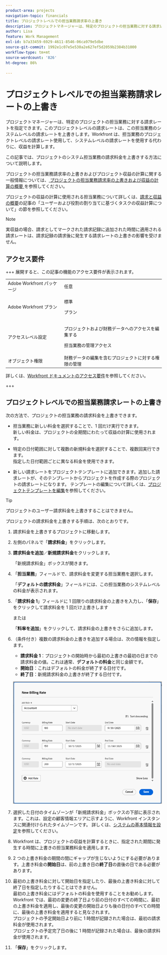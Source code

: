 ```yaml
---
product-area: projects
navigation-topic: financials
title: プロジェクトレベルでの担当業務請求率の上書き
description: プロジェクトマネージャーは、特定のプロジェクトの担当業務に対する請求レートを指定できます。このプロジェクトレベルの請求レートは、この担当業務のシステムレベルの請求レートを上書きします。Workfront は、担当業務のプロジェクトレベルの請求レート使用して、システムレベルの請求レートを使用する代わりに、収益を計算します。
author: Lisa
feature: Work Management
exl-id: b7a33459-6929-4611-8546-06ca979e5dbe
source-git-commit: 1992e1c07e5e530a2e627ef5d2059b2384b31000
workflow-type: tm+mt
source-wordcount: '826'
ht-degree: 86%

---
```


# プロジェクトレベルでの担当業務請求レートの上書き

<!--<span class="preview">The highlighted information on this page refers to functionality not yet generally available. It is available only in the Preview Sandbox environment, and is being released in a phased rollout to Production.</span>-->

プロジェクトマネージャーは、特定のプロジェクトの担当業務に対する請求レートを指定できます。このプロジェクトレベルの請求レートは、この担当業務のシステムレベルの請求レートを上書きします。Workfront は、担当業務のプロジェクトレベルの請求レート使用して、システムレベルの請求レートを使用する代わりに、収益を計算します。

この記事では、プロジェクトのシステム担当業務の請求料金を上書きする方法について説明します。

プロジェクトの担当業務請求率の上書きおよびプロジェクト収益の計算に関する一般情報については、[ プロジェクトの担当業務請求率の上書きおよび収益の計算の概要 ](../../../manage-work/projects/project-finances/override-role-billing-rates-and-calculate-project-revenue.md) を参照してください。

プロジェクトの収益の計算に使用される担当業務について詳しくは、[請求と収益の概要](../../../manage-work/projects/project-finances/billing-and-revenue-overview.md)の記事の「ユーザーおよび役割の割り当てに基づくタスクの収益計算について」の節を参照してください。

>[!NOTE]
>
>実収益の場合、請求としてマークされた請求記録に追加された時間に適用される請求レートは、請求記録の請求後に発生する請求レートの上書きの影響を受けません。

## アクセス要件

+++ 展開すると、この記事の機能のアクセス要件が表示されます。

<table style="table-layout:auto"> 
 <col> 
 <col> 
 <tbody> 
  <tr> 
   <td>Adobe Workfront パッケージ</td> 
   <td>任意</td> 
  </tr> 
  <tr> 
   <td>Adobe Workfront プラン</td> 
   <td>
   <p>標準</p>
   <p>プラン</p></td> 
  </tr> 
  <tr> 
   <td>アクセスレベル設定</td> 
   <td> <p>プロジェクトおよび財務データへのアクセスを編集する</p> <p>担当業務の管理アクセス</p></td> 
  </tr> 
  <tr> 
   <td>オブジェクト権限</td> 
   <td>財務データの編集を含むプロジェクトに対する権限の管理 </td> 
  </tr> 
 </tbody> 
</table>

詳しくは、[Workfront ドキュメントのアクセス要件](/help/quicksilver/administration-and-setup/add-users/access-levels-and-object-permissions/access-level-requirements-in-documentation.md)を参照してください。

+++

## プロジェクトレベルでの担当業務請求レートの上書き

次の方法で、プロジェクトの担当業務の請求料金を上書きできます。

* 担当業務に新しい料金を選択することで、1 回だけ実行できます。\
  新しい料金は、プロジェクトの全期間にわたって収益の計算に使用されます。

* 特定の日付範囲に対して複数の新規料金を選択することで、複数回実行できます。\
  指定した日付範囲ごとに異なる料金を使用できます。

* 新しい請求レートをプロジェクトテンプレートに追加できます。追加した請求レートが、そのテンプレートからプロジェクトを作成する際のプロジェクトの請求レートになります。 テンプレートの編集について詳しくは、[プロジェクトテンプレートを編集](/help/quicksilver/manage-work/projects/create-and-manage-templates/edit-templates.md)を参照してください。

>[!TIP]
>
>プロジェクトのユーザー請求料金を上書きすることはできません。

プロジェクトの請求料金を上書きする手順は、次のとおりです。

1. 請求料金を上書きするプロジェクトに移動します。
1. 左側のパネルで「**請求料金**」をクリックします。
1. **請求料金を追加**／**新規請求料金**&#x200B;をクリックします。

   「新規請求料金」ボックスが開きます。

1. 「**担当業務**」フィールドで、請求料金を変更する担当業務を選択します。

   「**デフォルトの請求料金**」フィールドには、この担当業務のシステムレベルの料金が表示されます。

1. 「**請求料金 1**」フィールドに 1 回限りの請求料金の上書きを入力し、「**保存**」をクリックして請求料金を 1 回だけ上書きします

   または

   「**料率を追加**」をクリックして、請求料金の上書きをさらに追加します。

1. （条件付き）複数の請求料金の上書きを追加する場合は、次の情報を指定します。

   * **請求料金 1**：プロジェクトの開始時から最初の上書きの最初の日までの請求料金の値。これは通常、**デフォルトの料金**&#x200B;と同じ金額です。
   * **開始日**：これはデフォルトの料金が終了する日付です。
   * **終了日**：新規請求料金の上書きが終了する日付です。

   <!--<span class="preview">Sample image in the Preview environment:</span>-->
   ![ 請求料率と上書き日 ](assets/billing-rates-093025.png)

   <!--Sample image in the Production environment:
   ![Billing rates with override dates](assets/new-billing-rate-with-adjustment-dates-350x266.png)-->

1. 選択した日付のタイムゾーンが「新規請求料金」ボックスの下部に表示されます。これは、設定の顧客情報エリアに示すように、Workfront インスタンスに関連付けられたタイムゾーンです。 詳しくは、[システムの基本情報を設定](../../../administration-and-setup/get-started-wf-administration/configure-basic-info.md)を参照してください。
1. Workfront は、プロジェクトの収益を計算するときに、指定された期間に発生する時間に上書きの担当業務料金を適用します。
1. 2 つの上書き料金の期間の間にギャップが生じないようにする必要があります。上書き料金の&#x200B;**開始日**&#x200B;は、前の上書き日の&#x200B;**終了日**&#x200B;の直後の日である必要があります。

1. 最初の上書き料金に対して開始日を指定したり、最後の上書き料金に対して終了日を指定したりすることはできません。\
   最初の上書き料金にはデフォルトの料金を使用することをお勧めします。\
   Workfront では、最初の変更の終了日より前の日付のすべての時間に、最初の上書き料金を適用し、最後の変更の開始日よりも後の日付のすべての時間に、最後の上書き料金を適用すると見なされます。\
   プロジェクトの予定開始日より前に 1 時間が記録された場合は、最初の請求料金が使用されます。\
   プロジェクトの予定完了日の後に 1 時間が記録された場合は、最後の請求料金が使用されます。

1. 「**保存**」をクリックします。
